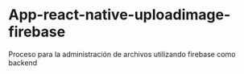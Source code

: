 # App-react-native-uploadimage-firebase
Proceso para la administración de archivos utilizando firebase como backend
